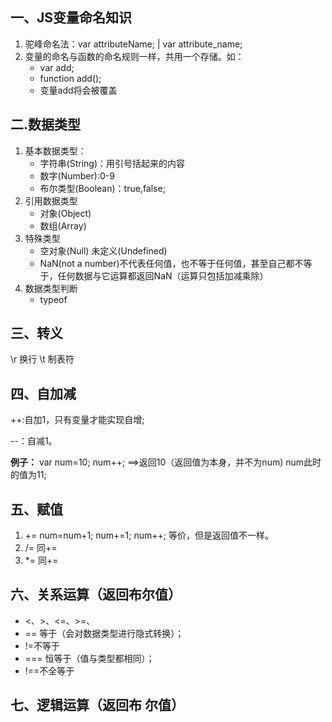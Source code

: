 一、JS变量命名知识
---

1. 驼峰命名法：var attributeName; | var attribute_name;
2. 变量的命名与函数的命名规则一样，共用一个存储。如：
    * var add;
    * function add();
    * 变量add将会被覆盖
  
二.数据类型
---
1. 基本数据类型：
    * 字符串(String)：用引号括起来的内容
    * 数字(Number):0-9
    * 布尔类型(Boolean)：true,false;
2. 引用数据类型
    * 对象(Object)
    * 数组(Array)
3. 特殊类型
    * 空对象(Null)
      未定义(Undefined)
    * NaN(not a number)不代表任何值，也不等于任何值，甚至自己都不等于，任何数据与它运算都返回NaN（运算只包括加减乘除）
4. 数据类型判断
    * typeof

三、转义 
---
\r  换行  \t 制表符

四、自加减
---
++:自加1，只有变量才能实现自增;

--：自减1。

**例子：**
var num=10;
num++; ==>返回10（返回值为本身，并不为num)
num此时的值为11;

五、赋值
---
1. += num=num+1; num+=1; num++; 等价，但是返回值不一样。
2. /= 同+=
3. *= 同+=

六、关系运算（返回布尔值）     
---
* <、>、<=、>=、
* == 等于（会对数据类型进行隐式转换）；
* !=不等于
* === 恒等于（值与类型都相同）；
* !==不全等于

七、逻辑运算（返回布 尔值）
---


